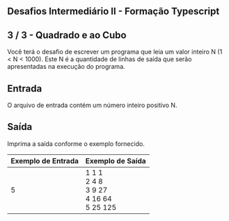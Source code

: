 Desafios Intermediário II - Formação Typescript
-----------------------------------------------
3 / 3 - Quadrado e ao Cubo
--------------------------

Você terá o desafio de escrever um programa que leia um valor inteiro N (1 < N < 1000). Este N é a quantidade de linhas
de saída que serão apresentadas na execução do programa.

Entrada
-------

O arquivo de entrada contém um número inteiro positivo N.

Saída
-----

Imprima a saída conforme o exemplo fornecido.

| Exemplo de Entrada | Exemplo de Saída                                |
|:-------------------|:------------------------------------------------|
| 5                  | 1 1 1<br>2 4 8<br>3 9 27<br>4 16 64<br>5 25 125 |
